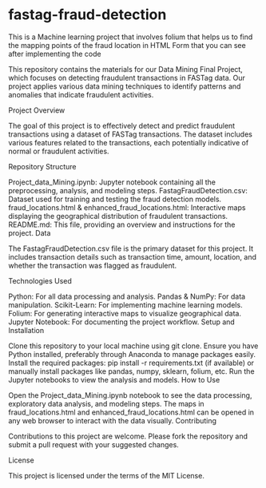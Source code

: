 # fastag-fraud-detection
This is a Machine learning project that involves folium that helps us to find the mapping points of the fraud location in HTML Form that you can see after implementing the code

This repository contains the materials for our Data Mining Final Project, which focuses on detecting fraudulent transactions in FASTag data. Our project applies various data mining techniques to identify patterns and anomalies that indicate fraudulent activities.

Project Overview

The goal of this project is to effectively detect and predict fraudulent transactions using a dataset of FASTag transactions. The dataset includes various features related to the transactions, each potentially indicative of normal or fraudulent activities.

Repository Structure

Project_data_Mining.ipynb: Jupyter notebook containing all the preprocessing, analysis, and modeling steps.
FastagFraudDetection.csv: Dataset used for training and testing the fraud detection models.
fraud_locations.html & enhanced_fraud_locations.html: Interactive maps displaying the geographical distribution of fraudulent transactions.
README.md: This file, providing an overview and instructions for the project.
Data

The FastagFraudDetection.csv file is the primary dataset for this project. It includes transaction details such as transaction time, amount, location, and whether the transaction was flagged as fraudulent.

Technologies Used

Python: For all data processing and analysis.
Pandas & NumPy: For data manipulation.
Scikit-Learn: For implementing machine learning models.
Folium: For generating interactive maps to visualize geographical data.
Jupyter Notebook: For documenting the project workflow.
Setup and Installation

Clone this repository to your local machine using git clone.
Ensure you have Python installed, preferably through Anaconda to manage packages easily.
Install the required packages: pip install -r requirements.txt (if available) or manually install packages like pandas, numpy, sklearn, folium, etc.
Run the Jupyter notebooks to view the analysis and models.
How to Use

Open the Project_data_Mining.ipynb notebook to see the data processing, exploratory data analysis, and modeling steps.
The maps in fraud_locations.html and enhanced_fraud_locations.html can be opened in any web browser to interact with the data visually.
Contributing

Contributions to this project are welcome. Please fork the repository and submit a pull request with your suggested changes.

License

This project is licensed under the terms of the MIT License.
